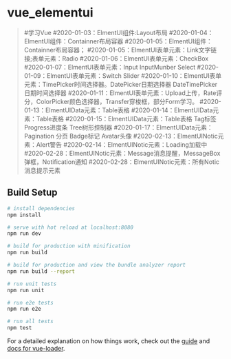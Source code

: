 # vue_elementui

> #学习Vue
#2020-01-03：ElmentUI组件:Layout布局
#2020-01-04：ElmentUI组件：Containner布局容器
#2020-01-05：ElmentUI组件：Containner布局容器；
#2020-01-05：ElmentUI表单元素：Link文字链接;表单元素：Radio
#2020-01-06：ElmentUI表单元素：CheckBox
#2020-01-07：ElmentUI表单元素：Input InputMunber Select 
#2020-01-09：ElmentUI表单元素：Switch Slider
#2020-01-10：ElmentUI表单元素：TimePicker时间选择器。DatePicker日期选择器 DateTimePicker 日期时间选择器
#2020-01-11：ElmentUI表单元素：Upload上传，Rate评分，ColorPicker颜色选择器，Transfer穿梭框，部分Form学习。
#2020-01-13：ElmentUIData元素：Table表格
#2020-01-14：ElmentUIData元素：Table表格
#2020-01-15：ElmentUIData元素：Table表格  Tag标签 Progress进度条 Tree树形控制器
#2020-01-17：ElmentUIData元素：Pagination 分页 Badge标记 Avatar头像
#2020-02-13：ElmentUINotic元素：Alert警告
#2020-02-14：ElmentUINotic元素：Loading加载中
#2020-02-28：ElmentUINotic元素：Message消息提醒，MessageBox弹框，Notification通知
#2020-02-28：ElmentUINotic元素：所有Notic消息提示元素
## Build Setup

``` bash
# install dependencies
npm install

# serve with hot reload at localhost:8080
npm run dev

# build for production with minification
npm run build

# build for production and view the bundle analyzer report
npm run build --report

# run unit tests
npm run unit

# run e2e tests
npm run e2e

# run all tests
npm test
```

For a detailed explanation on how things work, check out the [guide](http://vuejs-templates.github.io/webpack/) and [docs for vue-loader](http://vuejs.github.io/vue-loader).
